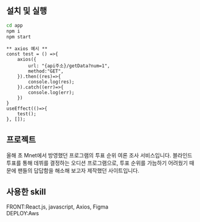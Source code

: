 ## 설치 및 실행

```bash
cd app
npm i
npm start
```

```
** axios 예시 **
const test = () =>{
    axios({
        url: "{api주소}/getData?num=1",
        method:"GET",
    }).then((res)=>{
        console.log(res);
    }).catch((err)=>{
        console.log(err);
    })
}
useEffect(()=>{
    test();
}, []);
```

## 프로젝트

올해 초 Mnet에서 방영했던 <Boys Planet> 프로그램의 투표 순위 여론 조사 서비스입니다. 블라인드 투표를 통해 데뷔를 결정하는 오디션 프로그램으로, 투표 순위를 가늠하기 어려웠기 때문에 팬들의 답답함을 해소해 보고자 제작했던 사이트입니다.

## 사용한 skill

FRONT:React.js, javascript, Axios, Figma  
DEPLOY:Aws
